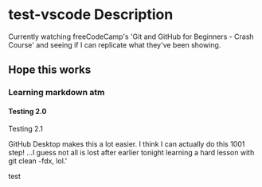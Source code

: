 # test-vscode Description

Currently watching freeCodeCamp's 'Git and GitHub for Beginners - Crash Course' and seeing if I can replicate what they've been showing.

## Hope this works

### Learning markdown atm

#### Testing 2.0

Testing 2.1

GitHub Desktop makes this a lot easier. I think I can actually do this 1001 step!
...I guess not all is lost after earlier tonight learning a hard lesson with git clean -fdx, lol.'

test
